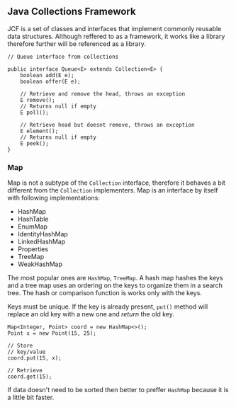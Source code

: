 ## Java Collections Framework
JCF is a set of classes and interfaces that implement commonly reusable data structures. Although reffered to as a framework, it works like a library therefore further will be referenced as a library.


```
// Queue interface from collections

public interface Queue<E> extends Collection<E> {
    boolean add(E e);
    boolean offer(E e);

    // Retrieve and remove the head, throws an exception
    E remove();
    // Returns null if empty
    E poll();

    // Retrieve head but doesnt remove, throws an exception
    E element();
    // Returns null if empty
    E peek();
}
```

### Map
Map is not a subtype of the `Collection` interface, therefore it behaves a bit different from the `Collection` implementers. Map is an interface by itself with following implementations:

- HashMap
- HashTable
- EnumMap
- IdentityHashMap
- LinkedHashMap
- Properties
- TreeMap
- WeakHashMap

The most popular ones are `HashMap`, `TreeMap`. A hash map hashes the keys and a tree map uses an ordering on the keys to organize them in a search tree. The hash or comparison function is works only with the keys.

Keys must be unique. If the key is already present, `put()` method will replace an old key with a new one and *return* the old key.

```
Map<Integer, Point> coord = new HashMap<>();
Point x = new Point(15, 25);

// Store
// key/value
coord.put(15, x);

// Retrieve
coord.get(15);
```

If data doesn't need to be sorted then better to preffer `HashMap` because it is a little bit faster.
